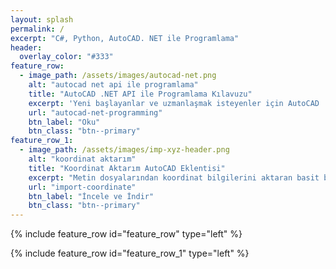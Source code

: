 ```yaml
---
layout: splash
permalink: /
excerpt: "C#, Python, AutoCAD. NET ile Programlama"
header:
  overlay_color: "#333"
feature_row:
  - image_path: /assets/images/autocad-net.png
    alt: "autocad net api ile programlama"
    title: "AutoCAD .NET API ile Programlama Kılavuzu"
    excerpt: 'Yeni başlayanlar ve uzmanlaşmak isteyenler için AutoCAD .NET uygulama arayüzünün C# programlama dili ile kullanımı.'
    url: "autocad-net-programming"
    btn_label: "Oku"
    btn_class: "btn--primary"
feature_row_1:
  - image_path: /assets/images/imp-xyz-header.png
    alt: "koordinat aktarım"
    title: "Koordinat Aktarım AutoCAD Eklentisi"
    excerpt: "Metin dosyalarından koordinat bilgilerini aktaran basit bir AutoCAD uygulamasıdır. Desteklediği AutoCAD sürümleri: 2013-2022. Dosyadan koordinat bilgisi aktarma ve çizdirme, nokta, daire ve blok çizim nesnelerinden koordinat listesi oluşturma ve dışarı aktarma, koordinat bilgilerinden tablo oluşturma."
    url: "import-coordinate"
    btn_label: "İncele ve İndir"
    btn_class: "btn--primary"
---
```


{% include feature_row id="feature_row" type="left" %}

{% include feature_row id="feature_row_1" type="left" %}